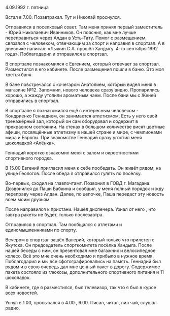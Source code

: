 4.09.1992 г. пятница

Встал в 7.00. 
Позавтракал. 
Тут и Николай проснулся.

Отправился в поселковый совет. 
Там меня принял первый заместитель - Юрий Николаевич Иванников. 
Он пояснил, как мне лучше переправиться через Алдан в Усть-Тату. 
Помог с размещением, связался с человеком, отвечающим за спорт и направил в спортзал. 
А в дневнике написал: «Лыжин С.А. прошёл Хандыгу. 4-го сентября 1992 года». Поблагодарил и отправился в спортзал.

В спортзале познакомился с Евгением, который отвечает за спортзал. Разместился в его кабинете. 
После размещения пошли в баню. 
Это моя третья баня.

В бане повстречался с кочегаром Анатолием, который видел меня в магазине №12. Запомнил, нового человека сразу видно. 
Пропарились хорошо, а жажду утолили ароматным чаем. 
После бани мы с Женей отправились в спортзал.

В спортзале я познакомился ещё с интересным человеком - Кондриенко Геннадием, он занимается атлетизмом. 
Есть у него свой тренажёрный зал, который он сам оборудовал и содержит в прекрасном состоянии. 
На стенах в большом количестве висят цветные афиши, посвящённые атлетизму в нашей стране и мире, с чемпионами мира и Европы. 
При знакомстве Геннадий сразу угостил меня шоколадкой «Алёнка».

Геннадий коротко ознакомил меня с залом и окрестностями спортивного городка. 

В 15.00 Евгений пригласил меня к себе  пообедать. Он живёт рядом, на улице Геологов. 
После обеда я отправился гулять по посёлку.

Во-первых, сходил на главпочтамт. 
Позвонил в ГОВД г. Магадана. 
Дозвонился до Паши Бабкина и сообщил, у меня полный порядок и жду переправу через Алдан. 
Далее, по цепочке, Паша передаст эту новость всем моим друзьям.

После направился к пристани. 
Нашёл диспечера. 
Узнал от него , что завтра ракеты не будет, только послезавтра.

Отправился в спортзал. 
Там пообщался с атлетами и единомышленниками по спорту.

Вечером в спортзал зашёл Валерий, который только что прилетел с Якутска. 
Он председатель спорткомитета посёлка Хандыга. 
После нашей беседы с ним, он презентовал мне багажник и велосипедное колесо. Всё это мне очень необходимо и прибыло в нужное время. 
Поблагодарил и мы все сфотографировались на память. 
Геннадий был рядом и в свою очередь дал мне ценный пакет в дорогу. Содержимое пакета состояло из глюкозы, дополнительного спортивного питания и 11 шоколадок. 

В кабинете, где я разместился, был телевизор, так что я был в курсе всех новостей. 

Уснул в 1.00, просыпался в 4.00 , 6.00. 
Писал, читал, пил чай, слушал радио.